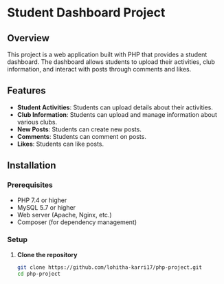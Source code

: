 # Student Dashboard Project

## Overview
This project is a web application built with PHP that provides a student dashboard. The dashboard allows students to upload their activities, club information, and interact with posts through comments and likes.

## Features
- **Student Activities**: Students can upload details about their activities.
- **Club Information**: Students can upload and manage information about various clubs.
- **New Posts**: Students can create new posts.
- **Comments**: Students can comment on posts.
- **Likes**: Students can like posts.

## Installation

### Prerequisites
- PHP 7.4 or higher
- MySQL 5.7 or higher
- Web server (Apache, Nginx, etc.)
- Composer (for dependency management)

### Setup
1. **Clone the repository**
   ```sh
   git clone https://github.com/lohitha-karri17/php-project.git
   cd php-project
